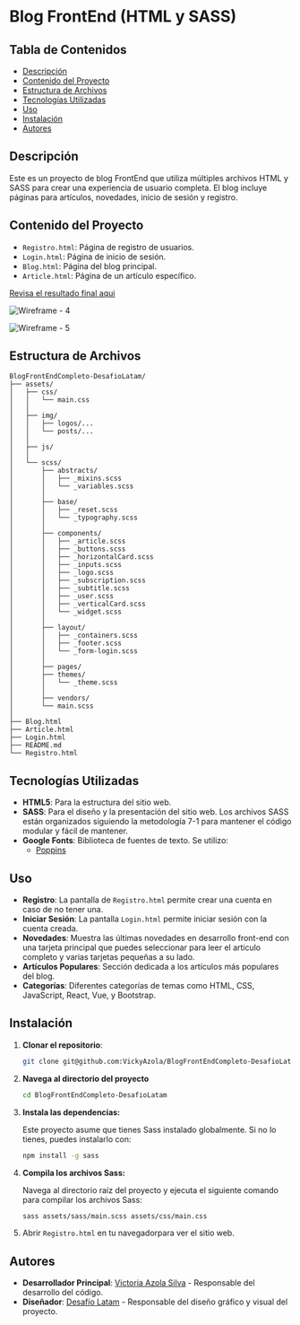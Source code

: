 # Blog FrontEnd (HTML y SASS)

## Tabla de Contenidos

- [Descripción](#descripción)
- [Contenido del Proyecto](#contenido-del-proyecto)
- [Estructura de Archivos](#estructura-de-archivos)
- [Tecnologías Utilizadas](#tecnologías-utilizadas)
- [Uso](#uso)
- [Instalación](#instalación)
- [Autores](#autores)

## Descripción

Este es un proyecto de blog FrontEnd que utiliza múltiples archivos HTML y SASS para crear una 
experiencia de usuario completa. El blog incluye páginas para artículos, novedades, inicio de sesión 
y registro.

## Contenido del Proyecto
- `Registro.html`: Página de registro de usuarios.
- `Login.html`: Página de inicio de sesión.
- `Blog.html`: Página del blog principal.
- `Article.html`: Página de un artículo específico.

[Revisa el resultado final aqui](https://vickyazola.github.io/BlogFrontEndCompleto-DesafioLatam/)

![Wireframe - 4](https://github.com/VickyAzola/BlogFrontEndCompleto-DesafioLatam/assets/116470398/9ac683bf-81e5-4331-ba11-3e9e51403c8d)

![Wireframe - 5](https://github.com/VickyAzola/BlogFrontEndCompleto-DesafioLatam/assets/116470398/edc34023-ff5d-4283-b1f0-7dee8a9fc08f)


## Estructura de Archivos

```plaintext
BlogFrontEndCompleto-DesafioLatam/
├── assets/
│   ├── css/
│   │   └── main.css
│   │
│   ├── img/
│   │   ├── logos/...
│   │   └── posts/...
│   │
│   ├── js/
│   │    
│   └── scss/
│       ├── abstracts/
│       │   ├── _mixins.scss
│       │   └── _variables.scss
│       │ 
│       ├── base/
│       │   ├── _reset.scss
│       │   └── _typography.scss
│       │ 
│       ├── components/
│       │   ├── _article.scss
│       │   ├── _buttons.scss
│       │   ├── _horizontalCard.scss
│       │   ├── _inputs.scss
│       │   ├── _logo.scss
│       │   ├── _subscription.scss
│       │   ├── _subtitle.scss
│       │   ├── _user.scss
│       │   ├── _verticalCard.scss
│       │   └── _widget.scss
│       │ 
│       ├── layout/
│       │   ├── _containers.scss
│       │   ├── _footer.scss
│       │   └── _form-login.scss
│       │ 
│       ├── pages/
│       ├── themes/
│       │   └── _theme.scss
│       │ 
│       ├── vendors/
│       └── main.scss
│
├── Blog.html
├── Article.html
├── Login.html
├── README.md
└── Registro.html
```

## Tecnologías Utilizadas

- **HTML5**: Para la estructura del sitio web.
- **SASS**: Para el diseño y la presentación del sitio web. Los archivos SASS están organizados siguiendo la metodología 7-1 para mantener el código modular y fácil de mantener.
- **Google Fonts**: Biblioteca de fuentes de texto. Se utilizo:
  - [Poppins](https://fonts.google.com/specimen/Poppins?query=Poppins)

## Uso
- **Registro**: La pantalla de `Registro.html` permite crear una cuenta en caso de no tener una.
- **Iniciar Sesión**: La pantalla `Login.html` permite iniciar sesión con la cuenta creada.
- **Novedades**: Muestra las últimas novedades en desarrollo front-end con una tarjeta principal
  que puedes seleccionar para leer el articulo completo y varias tarjetas pequeñas a su lado.
- **Artículos Populares**: Sección dedicada a los artículos más populares del blog.
- **Categorías**: Diferentes categorías de temas como HTML, CSS, JavaScript, React, Vue, y Bootstrap.

## Instalación

1. **Clonar el repositorio**:
   
    ```bash
    git clone git@github.com:VickyAzola/BlogFrontEndCompleto-DesafioLatam.git
    ```
    
2. **Navega al directorio del proyecto**
   
    ```bash
    cd BlogFrontEndCompleto-DesafioLatam
    ```
    
3. **Instala las dependencias:**

    Este proyecto asume que tienes Sass instalado globalmente. Si no lo tienes, puedes instalarlo con:

    ```bash
    npm install -g sass
    ```

4. **Compila los archivos Sass:**

    Navega al directorio raíz del proyecto y ejecuta el siguiente comando para compilar los archivos Sass:

    ```bash
    sass assets/sass/main.scss assets/css/main.css
   
6. Abrir `Registro.html` en tu navegadorpara ver el sitio web.

## Autores

- **Desarrollador Principal**: [Victoria Azola Silva](https://github.com/VickyAzola) - Responsable del desarrollo del código.
- **Diseñador**: [Desafío Latam](https://desafiolatam.com/admision/?utm_term=desafio%20latam&utm_campaign=Brand&utm_source=adwords&utm_medium=ppc&hsa_acc=1239562006&hsa_cam=16998643182&hsa_grp=136655824715&hsa_ad=596057942540&hsa_src=g&hsa_tgt=kwd-340546658839&hsa_kw=desafio%20latam&hsa_mt=b&hsa_net=adwords&hsa_ver=3&gad_source=1&gclid=CjwKCAjwvvmzBhA2EiwAtHVrbzEJGJPqUuTuFDuNIFtSh4eKqGXcLXmCO9u12vwlU553fGXV93Q5zxoCGmEQAvD_BwE) - Responsable del diseño gráfico y visual del proyecto.
